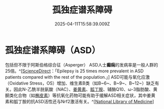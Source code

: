 ﻿---
title: 孤独症谱系障碍
description: 
published: true
date: 2025-04-11T15:58:39.009Z
tags: 
editor: markdown
dateCreated: 2025-04-12T10:05:12.112Z
---

# 孤独症谱系障碍（ASD）
包括但不限于阿斯伯格综合征（Asperger）
ASD人士**癫痫**的发病率是一般人群的25倍。^[[ScienceDirect](https://www.sciencedirect.com/science/article/pii/S0006899324001318#s0050)：「Epilepsy is 25 times more prevalent in ASD patients compared with the rest of the population.」]
ASD可能与氧化应激（Oxidative Stress，OS）增加、维生素B类（如B~6~、B~9~、B~12~）缺乏有关。因此N-乙酰半胱氨酸（NAC）、[姜黄素](/drug/姜黄素)、[胍丁胺](/drug/二甲双胍#一些事项)、辅酶Q10、ω-3脂肪酸、黄酮类化合物（如[槲皮素](/drug/槲皮素)）等抗氧化药物可能有助于缓解ASD相关症状，其中姜黄素和胍丁胺的抗ASD活性还与Nrf2激活有关。^[[National Library of Medicine](https://pmc.ncbi.nlm.nih.gov/articles/PMC8921264/)]
